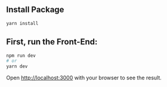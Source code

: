 ## Install Package
```bash 
yarn install
```

## First, run the Front-End:

```bash
npm run dev
# or
yarn dev
```

Open [http://localhost:3000](http://localhost:3000) with your browser to see the result.
 
